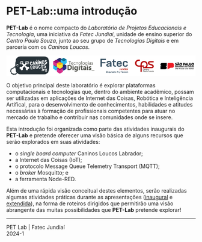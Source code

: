 # PET-Lab::uma introdução

**PET-Lab** é o nome compacto do *Laboratório de Projetos Educacionais e Tecnologia*, uma iniciativa da *Fatec Jundiaí*, unidade de ensino superior do *Centro Paula Souza*, junto ao seu grupo de *Tecnologias Digitais* e em parceria com os *Caninos Loucos*.

<img src='https://github.com/pet-lab-hub/intro/blob/main/background/sponsors.png?raw=true' alt='![Patrocinadores]' />

O objetivo principal deste laboratório é explorar plataformas computacionais e tecnologias que, dentro do ambiente acadêmico, possam ser utilizadas em aplicações de Internet das Coisas, Robótica e Inteligência Artifical, para o desenvolvimento de conhecimentos, habilidades e atitudes necessárias à formação de profissionais competentes para atuar no mercado de trabalho e contribuir nas comunidades onde se insere.

Esta introdução foi organizada como parte das atividades inaugurais do **PET-Lab** e pretende oferecer uma visão básica de alguns recursos que serão explorados em suas atividades:

- o *single board computer* Caninos Loucos Labrador;
- a Internet das Coisas (IoT);
- o protocolo Message Queue Telemetry Transport (MQTT);
- o *broker* Mosquitto; e
- a ferramenta Node-RED.

Além de uma rápida visão conceitual destes elementos, serão realizadas algumas atividades práticas durante as apresentações ([inaugural](https://github.com/pet-lab-hub/intro/blob/main/PET_Lab_Labrador_Intro.pdf) e [extendida](https://github.com/pet-lab-hub/intro/blob/main/PET_Lab_Labrador_Intro_Extended.pdf)), na forma de roteiros dirigidos que permitirão uma visão abrangente das muitas possibilidades que **PET-Lab** pretende explorar!


---

PET Lab | Fatec Jundiaí
<br/>2024-1
